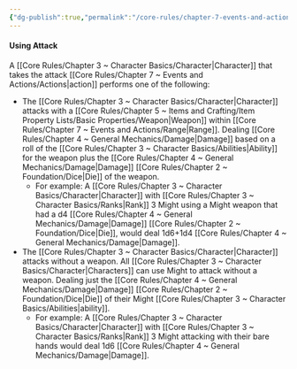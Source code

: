 ```yaml
---
{"dg-publish":true,"permalink":"/core-rules/chapter-7-events-and-actions/basic-actions/attack/"}
---
```


#### Using Attack
A [[Core Rules/Chapter 3 ~ Character Basics/Character\|Character]] that takes the attack [[Core Rules/Chapter 7 ~ Events and Actions/Actions\|action]] performs one of the following:
- The [[Core Rules/Chapter 3 ~ Character Basics/Character\|Character]] attacks with a [[Core Rules/Chapter 5 ~ Items and Crafting/Item Property Lists/Basic Properties/Weapon\|Weapon]] within [[Core Rules/Chapter 7 ~ Events and Actions/Range\|Range]]. Dealing [[Core Rules/Chapter 4 ~ General Mechanics/Damage\|Damage]] based on a roll of the [[Core Rules/Chapter 3 ~ Character Basics/Abilities\|Ability]] for the weapon plus the [[Core Rules/Chapter 4 ~ General Mechanics/Damage\|Damage]] [[Core Rules/Chapter 2 ~ Foundation/Dice\|Die]] of the weapon.
	- For example: A [[Core Rules/Chapter 3 ~ Character Basics/Character\|Character]] with [[Core Rules/Chapter 3 ~ Character Basics/Ranks\|Rank]] 3 Might using a Might weapon that had a d4 [[Core Rules/Chapter 4 ~ General Mechanics/Damage\|Damage]] [[Core Rules/Chapter 2 ~ Foundation/Dice\|Die]], would deal 1d6+1d4 [[Core Rules/Chapter 4 ~ General Mechanics/Damage\|Damage]].
- The [[Core Rules/Chapter 3 ~ Character Basics/Character\|Character]] attacks without a weapon. All [[Core Rules/Chapter 3 ~ Character Basics/Character\|Characters]] can use Might to attack without a weapon. Dealing just the [[Core Rules/Chapter 4 ~ General Mechanics/Damage\|Damage]] [[Core Rules/Chapter 2 ~ Foundation/Dice\|Die]] of their Might [[Core Rules/Chapter 3 ~ Character Basics/Abilities\|ability]].
	- For example: A [[Core Rules/Chapter 3 ~ Character Basics/Character\|Character]] with [[Core Rules/Chapter 3 ~ Character Basics/Ranks\|Rank]] 3 Might attacking with their bare hands would deal 1d6 [[Core Rules/Chapter 4 ~ General Mechanics/Damage\|Damage]].